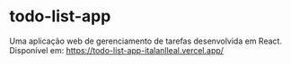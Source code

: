 # todo-list-app

Uma aplicação web de gerenciamento de tarefas desenvolvida em React.
Disponível em: https://todo-list-app-italanlleal.vercel.app/

